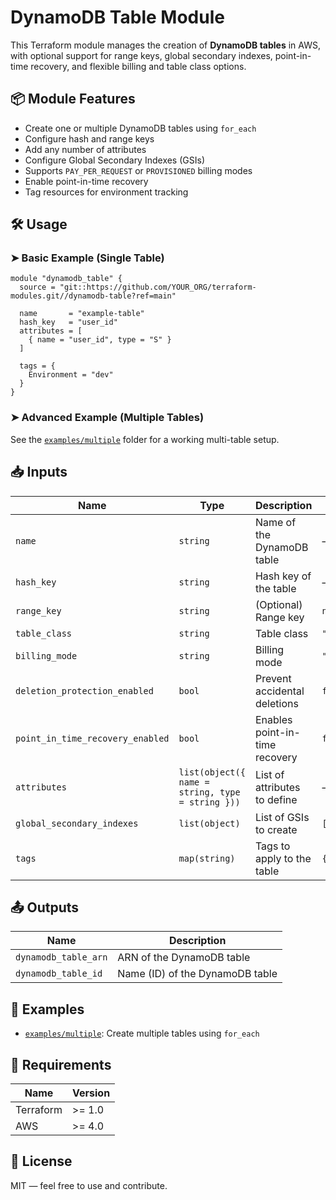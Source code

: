 # DynamoDB Table Module

This Terraform module manages the creation of **DynamoDB tables** in AWS, with optional support for range keys, global secondary indexes, point-in-time recovery, and flexible billing and table class options.

## 📦 Module Features

- Create one or multiple DynamoDB tables using `for_each`
- Configure hash and range keys
- Add any number of attributes
- Configure Global Secondary Indexes (GSIs)
- Supports `PAY_PER_REQUEST` or `PROVISIONED` billing modes
- Enable point-in-time recovery
- Tag resources for environment tracking

## 🛠 Usage

### ➤ Basic Example (Single Table)

```hcl
module "dynamodb_table" {
  source = "git::https://github.com/YOUR_ORG/terraform-modules.git//dynamodb-table?ref=main"

  name       = "example-table"
  hash_key   = "user_id"
  attributes = [
    { name = "user_id", type = "S" }
  ]

  tags = {
    Environment = "dev"
  }
}
```

### ➤ Advanced Example (Multiple Tables)

See the [`examples/multiple`](./examples/multiple) folder for a working multi-table setup.

## 📥 Inputs

| Name                          | Type                                                                 | Description                                         | Default         |
|-------------------------------|----------------------------------------------------------------------|-----------------------------------------------------|-----------------|
| `name`                        | `string`                                                             | Name of the DynamoDB table                          | —               |
| `hash_key`                    | `string`                                                             | Hash key of the table                               | —               |
| `range_key`                   | `string`                                                             | (Optional) Range key                                | `null`          |
| `table_class`                 | `string`                                                             | Table class                                         | `"STANDARD"`    |
| `billing_mode`                | `string`                                                             | Billing mode                                        | `"PAY_PER_REQUEST"` |
| `deletion_protection_enabled`| `bool`                                                               | Prevent accidental deletions                        | `false`         |
| `point_in_time_recovery_enabled` | `bool`                                                          | Enables point-in-time recovery                      | `false`         |
| `attributes`                  | `list(object({ name = string, type = string }))`                    | List of attributes to define                        | —               |
| `global_secondary_indexes`    | `list(object)`                                                       | List of GSIs to create                              | `[]`            |
| `tags`                        | `map(string)`                                                        | Tags to apply to the table                          | `{}`            |

## 📤 Outputs

| Name                  | Description                          |
|-----------------------|--------------------------------------|
| `dynamodb_table_arn`  | ARN of the DynamoDB table            |
| `dynamodb_table_id`   | Name (ID) of the DynamoDB table      |

## 📁 Examples

- [`examples/multiple`](./examples/multiple): Create multiple tables using `for_each`

## 🧪 Requirements

| Name      | Version     |
|-----------|-------------|
| Terraform | >= 1.0      |
| AWS       | >= 4.0      |

## 📝 License

MIT — feel free to use and contribute.
